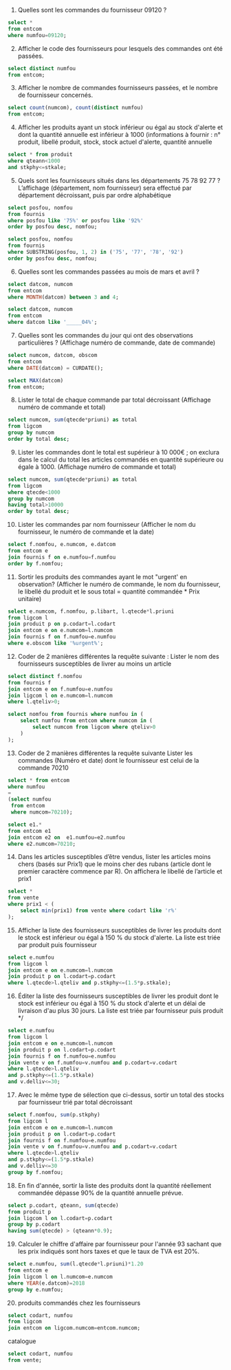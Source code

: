 1. Quelles sont les commandes du fournisseur 09120 ?

```sql
select * 
from entcom 
where numfou=09120;
```

2. Afficher le code des fournisseurs pour lesquels des commandes ont été passées.

```sql
select distinct numfou
from entcom;
```

3. Afficher le nombre de commandes fournisseurs passées, et le nombre de fournisseur concernés.

```sql
select count(numcom), count(distinct numfou)
from entcom;
```

4. Afficher les produits ayant un stock inférieur ou égal au stock d'alerte et dont la quantité annuelle est inférieur à 1000 (informations à fournir : n° produit, libellé produit, stock, stock actuel d'alerte, quantité annuelle

```sql
select * from produit
where qteann<1000
and stkphy<=stkale;
```

5. Quels sont les fournisseurs situés dans les départements 75 78 92 77 ?
L’affichage (département, nom fournisseur) sera effectué par département décroissant, puis par ordre alphabétique

```sql
select posfou, nomfou 
from fournis
where posfou like '75%' or posfou like '92%'
order by posfou desc, nomfou;
```
```sql
select posfou, nomfou 
from fournis
where SUBSTRING(posfou, 1, 2) in ('75', '77', '78', '92')
order by posfou desc, nomfou;
```

6. Quelles sont les commandes passées au mois de mars et avril ?
```sql
select datcom, numcom 
from entcom
where MONTH(datcom) between 3 and 4;
```
```sql
select datcom, numcom 
from entcom
where datcom like '_____04%';
```
7. Quelles sont les commandes du jour qui ont des observations particulières ? (Affichage numéro de commande, date de commande)

```sql
select numcom, datcom, obscom 
from entcom
where DATE(datcom) = CURDATE();
```
```sql
select MAX(datcom) 
from entcom;
```

8. Lister le total de chaque commande par total décroissant (Affichage numéro de commande et total)

```sql
select numcom, sum(qtecde*priuni) as total
from ligcom
group by numcom
order by total desc;
```

9. Lister les commandes dont le total est supérieur à 10 000€ ; on exclura dans le calcul du total les articles commandés en quantité supérieure ou égale à 1000. (Affichage numéro de commande et total)

```sql
select numcom, sum(qtecde*priuni) as total
from ligcom
where qtecde<1000
group by numcom
having total>10000
order by total desc;
```

10. Lister les commandes par nom fournisseur (Afficher le nom du fournisseur, le numéro de commande et la date)
```sql
select f.nomfou, e.numcom, e.datcom
from entcom e
join fournis f on e.numfou=f.numfou
order by f.nomfou;
```

11. Sortir les produits des commandes ayant le mot "urgent' en observation? (Afficher le numéro de commande, le nom du fournisseur, le libellé du produit et le sous total = quantité commandée * Prix unitaire)

```sql
select e.numcom, f.nomfou, p.libart, l.qtecde*l.priuni
from ligcom l
join produit p on p.codart=l.codart
join entcom e on e.numcom=l.numcom
join fournis f on f.numfou=e.numfou
where e.obscom like '%urgent%'; 
```
12. Coder de 2 manières différentes la requête suivante :  Lister le nom des fournisseurs susceptibles de livrer au moins un article

```sql
select distinct f.nomfou
from fournis f 
join entcom e on f.numfou=e.numfou
join ligcom l on e.numcom=l.numcom
where l.qteliv>0;
```
```sql
select nomfou from fournis where numfou in (
    select numfou from entcom where numcom in (
        select numcom from ligcom where qteliv>0
    )
);
```

13. Coder de 2 manières différentes la requête suivante
Lister les commandes (Numéro et date) dont le fournisseur est celui de la commande 70210 

```sql
select * from entcom
where numfou
=
(select numfou
 from entcom
 where numcom=70210);
```
```sql
select e1.*
from entcom e1
join entcom e2 on  e1.numfou=e2.numfou
where e2.numcom=70210;
```

14. Dans les articles susceptibles d’être vendus, lister les articles moins
chers (basés sur Prix1) que le moins cher des rubans (article dont le premier caractère commence par R). On affichera le libellé de l’article
et prix1

```sql
select * 
from vente
where prix1 < (
    select min(prix1) from vente where codart like 'r%'
);
```

15. Afficher la liste des fournisseurs susceptibles de 
livrer les produits
dont le stock est inférieur ou égal à 150 % du stock d'alerte. 
La liste est triée par produit puis fournisseur

```sql
select e.numfou
from ligcom l
join entcom e on e.numcom=l.numcom
join produit p on l.codart=p.codart 
where l.qtecde>l.qteliv and p.stkphy<=(1.5*p.stkale);
```

16. Éditer la liste des fournisseurs susceptibles de livrer les produit dont
le stock est inférieur ou égal à 150 % du stock 
d'alerte et un délai de livraison d'au plus 30 jours. 
La liste est triée par fournisseur puis
produit */

```sql
select e.numfou
from ligcom l
join entcom e on e.numcom=l.numcom
join produit p on l.codart=p.codart 
join fournis f on f.numfou=e.numfou
join vente v on f.numfou=v.numfou and p.codart=v.codart
where l.qtecde>l.qteliv 
and p.stkphy<=(1.5*p.stkale)
and v.delliv<=30;
```

17. Avec le même type de sélection que ci-dessus, sortir un 
total des stocks par fournisseur trié par total décroissant

```sql
select f.nomfou, sum(p.stkphy)
from ligcom l
join entcom e on e.numcom=l.numcom
join produit p on l.codart=p.codart 
join fournis f on f.numfou=e.numfou
join vente v on f.numfou=v.numfou and p.codart=v.codart
where l.qtecde>l.qteliv 
and p.stkphy<=(1.5*p.stkale)
and v.delliv<=30
group by f.nomfou;
```

18. En fin d'année, sortir la liste des produits  dont la quantité réellement commandée dépasse 90% de la quantité annuelle prévue.

```sql
select p.codart, qteann, sum(qtecde)
from produit p
join ligcom l on l.codart=p.codart
group by p.codart
having sum(qtecde) > (qteann*0.9);
```

19. Calculer le chiffre  d'affaire par  fournisseur pour l'année 93 sachant que les prix indiqués sont hors taxes et que le taux de TVA est 20%. 

```sql
select e.numfou, sum(l.qtecde*l.priuni)*1.20
from entcom e
join ligcom l on l.numcom=e.numcom
where YEAR(e.datcom)=2018
group by e.numfou;
```

20. produits commandés chez les fournisseurs

```sql
select codart, numfou 
from ligcom
join entcom on ligcom.numcom=entcom.numcom;
```

catalogue
```sql
select codart, numfou 
from vente;
```